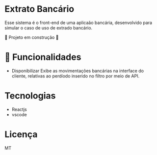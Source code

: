 # Extrato Bancário

 Esse sistema é o front-end de uma aplicaão bancária, desenvolvido para simular o caso de uso de extrado 
 bancário.

:construction: Projeto em construção :construction:
 
# :hammer: Funcionalidades

- Disponibilizar Exibe as movimentações bancárias na interface do cliente, relativas ao perdíodo inserido
no filtro por meio de API. 

# Tecnologias

- Reactjs
- vscode
  








# Licença 
MT



